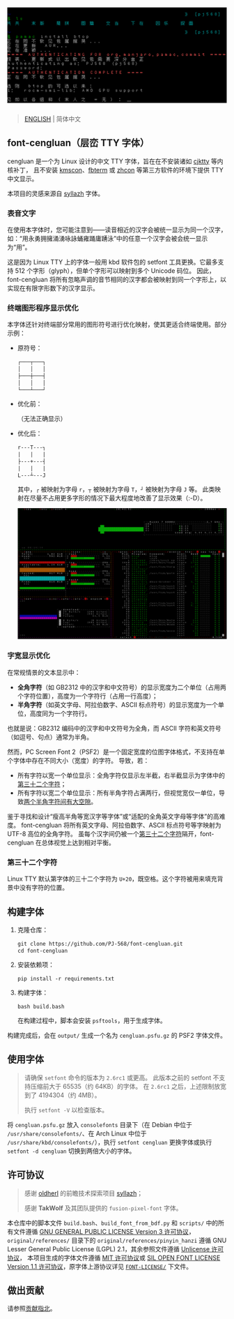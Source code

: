 # ![演示](assets/display.png)

> [ENGLISH](README.en.md) | 简体中文

## font-cengluan（层峦 TTY 字体）

cengluan 是一个为 Linux 设计的中文 TTY 字体，旨在在不安装诸如 [cjktty](https://github.com/zhmars/cjktty-patches) 等内核补丁，
且不安装 [kmscon](http://www.freedesktop.org/wiki/Software/kmscon)、[fbterm](https://salsa.debian.org/debian/fbterm)
或 [zhcon](https://zhcon.sourceforge.net/) 等第三方软件的环境下提供 TTY 中文显示。

本项目的灵感来源自 [syllazh](https://github.com/oldherl/syllazh/) 字体。

### 表音文字

在使用本字体时，您可能注意到——读音相近的汉字会被统一显示为同一个汉字，如：“用永勇拥擁涌湧咏詠蛹雍踊庸踴泳”中的任意一个汉字会被会统一显示为“用”。

这是因为 Linux TTY 上的字体一般用 kbd 软件包的 setfont 工具更换。它最多支持 512 个字形（glyph），但单个字形可以映射到多个 Unicode 码位。
因此，font-cengluan 将所有忽略声调的音节相同的汉字都会被映射到同一个字形上，以实现在有限字形数下的汉字显示。

### 终端图形程序显示优化

本字体还针对终端部分常用的图形符号进行优化映射，使其更适合终端使用。部分示例：

- 原符号：

  ```plaintext
  ┌───┬───┐
  │   │   │
  ├───┼───┤
  │   │   │
  └───┴───┘
  ```

- 优化前：

  （无法正确显示）

- 优化后：

  ```plaintext
  r---T---┐
  |   |   |
  ├---+---┤
  |   |   |
  L---┴---J
  ```

  其中，`┌` 被映射为字母 `r`，`┬` 被映射为字母 `T`，`┘` 被映射为字母 `J` 等。
  此类映射在尽量不占用更多字形的情况下最大程度地改善了显示效果（:-D）。

  ![font-cengluan 在 btop 下的表现](assets/btop.png)

### 字宽显示优化

在常规情景的文本显示中：

- **全角字符**（如 GB2312 中的汉字和中文符号）的显示宽度为二个单位（占用两个字符位置），高度为一个字符行（占用一行高度）；
- **半角字符**（如英文字母、阿拉伯数字、ASCII 标点符号）的显示宽度为一个单位，高度同为一个字符行。

也就是说：GB2312 编码中的汉字和中文符号为全角，而 ASCII 字符和英文符号（如逗号、句点）通常为半角。

然而，PC Screen Font 2（PSF2）是一个固定宽度的位图字体格式，不支持在单个字体中存在不同大小（宽度）的字符。
导致，若：

- 所有字符以宽一个单位显示：全角字符仅显示左半截，右半截显示为字体中的[第三十二个字符](#第三十二个字符)；
- 所有字符以宽二个单位显示：所有半角字符占满两行，但视觉宽仅一单位，导致[两个半角字符间有大空隙](assets/display_old.png)。

鉴于寻找和设计“瘦高半角等宽汉字等字体”或“适配的全角英文字母等字体”的高难度。
font-cengluan 将所有英文字母、阿拉伯数字、ASCII 标点符号等字映射为 UTF-8 高位的全角字符。
虽每个汉字间仍被一个[第三十二个字符](#第三十二个字符)隔开，font-cengluan 在总体视觉上达到相对平衡。

### 第三十二个字符

Linux TTY 默认第字体的三十二个字符为 `U+20`，既空格。这个字符被用来填充背景中没有字符的位置。

## 构建字体

1. 克隆仓库：

   ```shellscript
   git clone https://github.com/PJ-568/font-cengluan.git
   cd font-cengluan
   ```

2. 安装依赖项：

   ```shellscript
   pip install -r requirements.txt
   ```

3. 构建字体：

   ```shellscript
   bash build.bash
   ```

   在构建过程中，脚本会安装 `psftools`，用于生成字体。

构建完成后，会在 `output/` 生成一个名为 `cengluan.psfu.gz` 的 PSF2 字体文件。

## 使用字体

> 请确保 `setfont` 命令的版本为 `2.6rc1` 或更高。
> 此版本之前的 setfont 不支持压缩前大于 65535（约 64KB）的字体。
> 在 `2.6rc1` 之后，上述限制放宽到了 4194304（约 4MB）。
>
> 执行 `setfont -V` 以检查版本。

将 `cengluan.psfu.gz` 放入 `consolefonts` 目录下（在 Debian 中位于 `/usr/share/consolefonts/`、在 Arch Linux 中位于 `/usr/share/kbd/consolefonts/`），执行 `setfont cengluan` 更换字体或执行 `setfont -d cengluan` 切换到两倍大小的字体。

## 许可协议

> 感谢 [oldherl](https://github.com/oldherl) 的前瞻技术探索项目 [syllazh](https://github.com/oldherl/syllazh/)；
>
> 感谢 **TakWolf** 及其团队提供的 `fusion-pixel-font` 字体。

本仓库中的脚本文件 `build.bash`、`build_font_from_bdf.py` 和 `scripts/` 中的所有文件遵循 [GNU GENERAL PUBLIC LICENSE Version 3 许可协议](LICENSE)，
`original/references/` 目录下的 `original/references/pinyin_hanzi` 遵循 GNU Lesser General Public License (LGPL) 2.1，其余参照文件遵循 [Unlicense 许可协议](original/references/LICENSE)，
本项目生成的字体文件遵循 [MIT 许可协议](MIT-LICENSE)或 [SIL OPEN FONT LICENSE Version 1.1 许可协议](SIL-LICENSE)，原字体上游协议详见 [`FONT-LICENSE/`](FONT-LICENSE/) 下文件。

## 做出贡献

请参照[贡献指北](CONTRIBUTING.md)。
